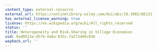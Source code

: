 ```yaml
---
content_type: external-resource
external_url: https://onlinelibrary.wiley.com/doi/abs/10.3982/QE131
has_external_license_warning: true
license: https://en.wikipedia.org/wiki/All_rights_reserved
status: ''
title: Heterogeneity and Risk-Sharing in Village Economies
uid: 9ad0513a-d574-4a0a-835c-7a272dd6c936
wayback_url: ''
---
```

